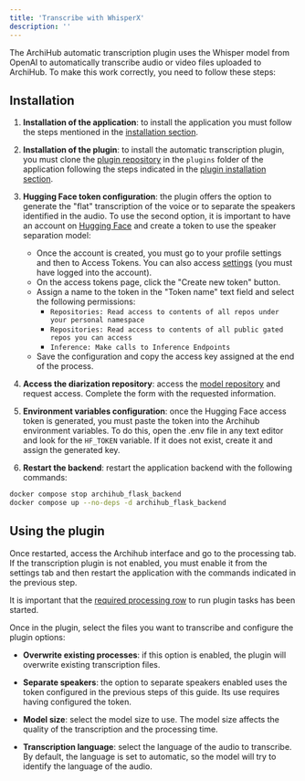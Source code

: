 ```yaml
---
title: 'Transcribe with WhisperX'
description: ''
---
```


The ArchiHub automatic transcription plugin uses the Whisper model from OpenAI to automatically transcribe audio or video files uploaded to ArchiHub. To make this work correctly, you need to follow these steps:

## Installation

1. **Installation of the application**: to install the application you must follow the steps mentioned in the [installation section](../install_local).

2. **Installation of the plugin**: to install the automatic transcription plugin, you must clone the [plugin repository](https://github.com/Archihub-App/transcribeWhisperX.git) in the `plugins` folder of the application following the steps indicated in the [plugin installation section](../install_plugin).

3. **Hugging Face token configuration**: the plugin offers the option to generate the "flat" transcription of the voice or to separate the speakers identified in the audio. To use the second option, it is important to have an account on [Hugging Face](https://huggingface.co/) and create a token to use the speaker separation model:

    - Once the account is created, you must go to your profile settings and then to Access Tokens. You can also access [settings](https://huggingface.co/settings/tokens) (you must have logged into the account).
    - On the access tokens page, click the "Create new token" button.
    - Assign a name to the token in the "Token name" text field and select the following permissions:
        - `Repositories: Read access to contents of all repos under your personal namespace`
        - `Repositories: Read access to contents of all public gated repos you can access`
        - `Inference: Make calls to Inference Endpoints`
    - Save the configuration and copy the access key assigned at the end of the process.

4. **Access the diarization repository**: access the [model repository](https://huggingface.co/pyannote/speaker-diarization-3.1) and request access. Complete the form with the requested information.

5. **Environment variables configuration**: once the Hugging Face access token is generated, you must paste the token into the Archihub environment variables. To do this, open the .env file in any text editor and look for the `HF_TOKEN` variable. If it does not exist, create it and assign the generated key.

6. **Restart the backend**: restart the application backend with the following commands:

```bash
docker compose stop archihub_flask_backend
docker compose up --no-deps -d archihub_flask_backend
```

## Using the plugin

Once restarted, access the Archihub interface and go to the processing tab. If the transcription plugin is not enabled, you must enable it from the settings tab and then restart the application with the commands indicated in the previous step.

It is important that the [required processing row](../nodos/#the-process-queues) to run plugin tasks has been started.

Once in the plugin, select the files you want to transcribe and configure the plugin options:

- **Overwrite existing processes**: if this option is enabled, the plugin will overwrite existing transcription files.

- **Separate speakers**: the option to separate speakers enabled uses the token configured in the previous steps of this guide. Its use requires having configured the token.

- **Model size**: select the model size to use. The model size affects the quality of the transcription and the processing time.

- **Transcription language**: select the language of the audio to transcribe. By default, the language is set to automatic, so the model will try to identify the language of the audio.